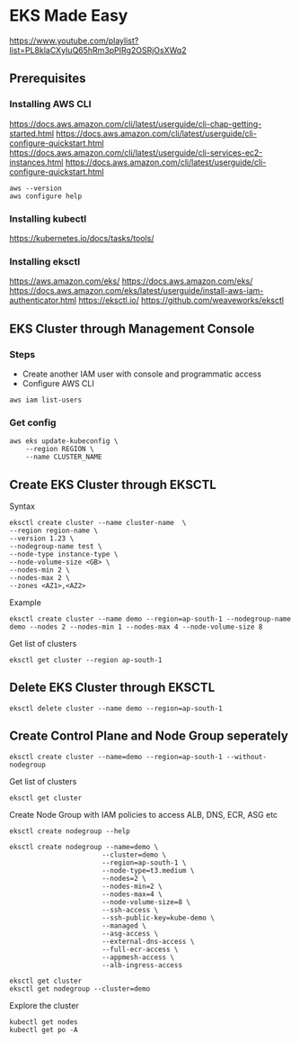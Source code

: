# EKS Made Easy
https://www.youtube.com/playlist?list=PL8klaCXyIuQ65hRm3pPIRg2OSRjOsXWq2

## Prerequisites

### Installing AWS CLI
https://docs.aws.amazon.com/cli/latest/userguide/cli-chap-getting-started.html
https://docs.aws.amazon.com/cli/latest/userguide/cli-configure-quickstart.html
https://docs.aws.amazon.com/cli/latest/userguide/cli-services-ec2-instances.html
https://docs.aws.amazon.com/cli/latest/userguide/cli-configure-quickstart.html

```
aws --version
aws configure help
```

### Installing kubectl
https://kubernetes.io/docs/tasks/tools/


### Installing eksctl
https://aws.amazon.com/eks/
https://docs.aws.amazon.com/eks/
https://docs.aws.amazon.com/eks/latest/userguide/install-aws-iam-authenticator.html
https://eksctl.io/
https://github.com/weaveworks/eksctl


## EKS Cluster through Management Console
### Steps
- Create another IAM user with console and programmatic access
- Configure AWS CLI

```
aws iam list-users
```
### Get config
```
aws eks update-kubeconfig \
    --region REGION \
    --name CLUSTER_NAME 
```

## Create EKS Cluster through EKSCTL
Syntax
```
eksctl create cluster --name cluster-name  \
--region region-name \
--version 1.23 \
--nodegroup-name test \
--node-type instance-type \
--node-volume-size <GB> \
--nodes-min 2 \
--nodes-max 2 \ 
--zones <AZ1>,<AZ2>
```
Example
```
eksctl create cluster --name demo --region=ap-south-1 --nodegroup-name demo --nodes 2 --nodes-min 1 --nodes-max 4 --node-volume-size 8 
```
Get list of clusters
```
eksctl get cluster --region ap-south-1
```

## Delete EKS Cluster through EKSCTL
```
eksctl delete cluster --name demo --region=ap-south-1
```

## Create Control Plane and Node Group seperately
```
eksctl create cluster --name=demo --region=ap-south-1 --without-nodegroup 
```
Get list of clusters
```
eksctl get cluster    
```
Create Node Group with IAM policies to access ALB, DNS, ECR, ASG etc 
```
eksctl create nodegroup --help
```
```
eksctl create nodegroup --name=demo \
                       --cluster=demo \
                       --region=ap-south-1 \
                       --node-type=t3.medium \
                       --nodes=2 \
                       --nodes-min=2 \
                       --nodes-max=4 \
                       --node-volume-size=8 \
                       --ssh-access \
                       --ssh-public-key=kube-demo \
                       --managed \
                       --asg-access \
                       --external-dns-access \
                       --full-ecr-access \
                       --appmesh-access \
                       --alb-ingress-access 
```
```
eksctl get cluster
eksctl get nodegroup --cluster=demo
```
Explore the cluster
```
kubectl get nodes 
kubectl get po -A
```
